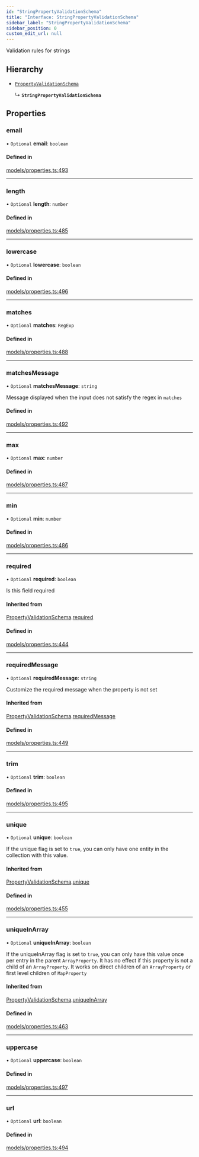 ```yaml
---
id: "StringPropertyValidationSchema"
title: "Interface: StringPropertyValidationSchema"
sidebar_label: "StringPropertyValidationSchema"
sidebar_position: 0
custom_edit_url: null
---
```


Validation rules for strings

## Hierarchy

- [`PropertyValidationSchema`](PropertyValidationSchema)

  ↳ **`StringPropertyValidationSchema`**

## Properties

### email

• `Optional` **email**: `boolean`

#### Defined in

[models/properties.ts:493](https://github.com/Camberi/firecms/blob/2d60fba/src/models/properties.ts#L493)

___

### length

• `Optional` **length**: `number`

#### Defined in

[models/properties.ts:485](https://github.com/Camberi/firecms/blob/2d60fba/src/models/properties.ts#L485)

___

### lowercase

• `Optional` **lowercase**: `boolean`

#### Defined in

[models/properties.ts:496](https://github.com/Camberi/firecms/blob/2d60fba/src/models/properties.ts#L496)

___

### matches

• `Optional` **matches**: `RegExp`

#### Defined in

[models/properties.ts:488](https://github.com/Camberi/firecms/blob/2d60fba/src/models/properties.ts#L488)

___

### matchesMessage

• `Optional` **matchesMessage**: `string`

Message displayed when the input does not satisfy the regex in `matches`

#### Defined in

[models/properties.ts:492](https://github.com/Camberi/firecms/blob/2d60fba/src/models/properties.ts#L492)

___

### max

• `Optional` **max**: `number`

#### Defined in

[models/properties.ts:487](https://github.com/Camberi/firecms/blob/2d60fba/src/models/properties.ts#L487)

___

### min

• `Optional` **min**: `number`

#### Defined in

[models/properties.ts:486](https://github.com/Camberi/firecms/blob/2d60fba/src/models/properties.ts#L486)

___

### required

• `Optional` **required**: `boolean`

Is this field required

#### Inherited from

[PropertyValidationSchema](PropertyValidationSchema).[required](PropertyValidationSchema#required)

#### Defined in

[models/properties.ts:444](https://github.com/Camberi/firecms/blob/2d60fba/src/models/properties.ts#L444)

___

### requiredMessage

• `Optional` **requiredMessage**: `string`

Customize the required message when the property is not set

#### Inherited from

[PropertyValidationSchema](PropertyValidationSchema).[requiredMessage](PropertyValidationSchema#requiredmessage)

#### Defined in

[models/properties.ts:449](https://github.com/Camberi/firecms/blob/2d60fba/src/models/properties.ts#L449)

___

### trim

• `Optional` **trim**: `boolean`

#### Defined in

[models/properties.ts:495](https://github.com/Camberi/firecms/blob/2d60fba/src/models/properties.ts#L495)

___

### unique

• `Optional` **unique**: `boolean`

If the unique flag is set to `true`, you can only have one entity in the
collection with this value.

#### Inherited from

[PropertyValidationSchema](PropertyValidationSchema).[unique](PropertyValidationSchema#unique)

#### Defined in

[models/properties.ts:455](https://github.com/Camberi/firecms/blob/2d60fba/src/models/properties.ts#L455)

___

### uniqueInArray

• `Optional` **uniqueInArray**: `boolean`

If the uniqueInArray flag is set to `true`, you can only have this value
once per entry in the parent `ArrayProperty`. It has no effect if this
property is not a child of an `ArrayProperty`. It works on direct
children of an `ArrayProperty` or first level children of `MapProperty`

#### Inherited from

[PropertyValidationSchema](PropertyValidationSchema).[uniqueInArray](PropertyValidationSchema#uniqueinarray)

#### Defined in

[models/properties.ts:463](https://github.com/Camberi/firecms/blob/2d60fba/src/models/properties.ts#L463)

___

### uppercase

• `Optional` **uppercase**: `boolean`

#### Defined in

[models/properties.ts:497](https://github.com/Camberi/firecms/blob/2d60fba/src/models/properties.ts#L497)

___

### url

• `Optional` **url**: `boolean`

#### Defined in

[models/properties.ts:494](https://github.com/Camberi/firecms/blob/2d60fba/src/models/properties.ts#L494)
